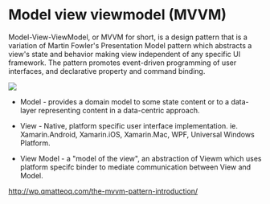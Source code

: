 # Model view viewmodel (MVVM)

Model-View-ViewModel, or MVVM for short, is a design pattern that is a variation of Martin Fowler's Presentation Model pattern which abstracts a view's state and behavior making view independent of any specific UI framework. The pattern promotes event-driven programming of user interfaces, and declarative property and command binding.

![](https://i.stack.imgur.com/yDjEr.png)



* Model - provides a domain model to some state content or to a data-layer representing content in a data-centric approach.

* View - Native, platform specific user interface implementation. ie. Xamarin.Android, Xamarin.iOS, Xamarin.Mac, WPF, Universal Windows Platform.

* View Model - a "model of the view", an abstraction of Viewm which uses platform specifc binder to mediate communication between View and Model.

http://wp.qmatteoq.com/the-mvvm-pattern-introduction/

